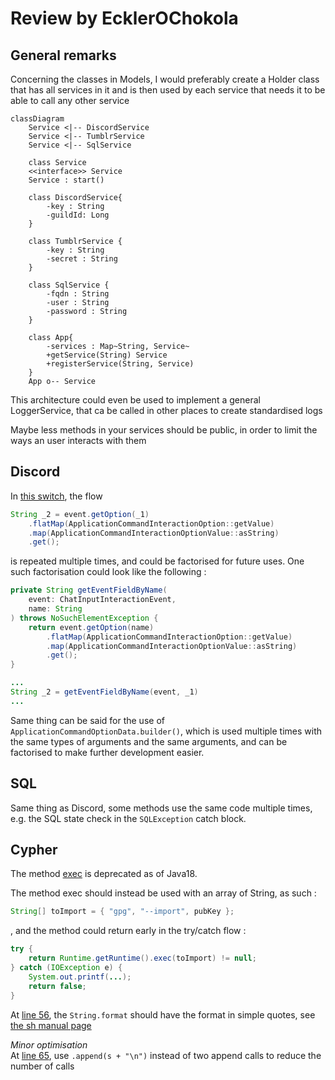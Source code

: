 # Review by EcklerOChokola

## General remarks

Concerning the classes in Models, I would preferably create a Holder class that has all services in it and is then used by each service that needs it to be able to call any other service

```mermaid
classDiagram
	Service <|-- DiscordService
	Service <|-- TumblrService
	Service <|-- SqlService

	class Service
	<<interface>> Service
	Service : start()

	class DiscordService{
		-key : String
		-guildId: Long
	}

	class TumblrService {
		-key : String
		-secret : String
	}

	class SqlService {
		-fqdn : String
		-user : String
		-password : String
	}

	class App{
		-services : Map~String, Service~
		+getService(String) Service
		+registerService(String, Service)
	}
	App o-- Service
```

This architecture could even be used to implement a general LoggerService, that ca be called in other places to create standardised logs

Maybe less methods in your services should be public, in order to limit the ways an user interacts with them

## Discord

In [this switch](https://github.com/Lucielle-Voeffray/TumblrFeed/blob/main/src/main/java/Models/Discord.java#L79), the flow

```java
String _2 = event.getOption(_1)
	.flatMap(ApplicationCommandInteractionOption::getValue)
    .map(ApplicationCommandInteractionOptionValue::asString)
    .get();
```

is repeated multiple times, and could be factorised for future uses. One such factorisation could look like the following : 

```java
private String getEventFieldByName(
	event: ChatInputInteractionEvent,
	name: String
) throws NoSuchElementException {
	return event.getOption(name)
		.flatMap(ApplicationCommandInteractionOption::getValue)
        .map(ApplicationCommandInteractionOptionValue::asString)
        .get();
}

...
String _2 = getEventFieldByName(event, _1)
...
```

Same thing can be said for the use of `ApplicationCommandOptionData.builder()`, which is used multiple times with the same types of arguments and the same arguments, and can be factorised to make further development easier.

## SQL 

Same thing as Discord, some methods use the same code multiple times, e.g. the SQL state check in the `SQLException` catch block.

## Cypher

The method [exec](https://github.com/Lucielle-Voeffray/TumblrFeed/blob/main/src/main/java/services/Cypher.java#L39) is deprecated as of Java18.

The method exec should instead be used with an array of String, as such :  
```java
String[] toImport = { "gpg", "--import", pubKey };
```  
, and the method could return early in the try/catch flow :   
```java
try {
	return Runtime.getRuntime().exec(toImport) != null;
} catch (IOException e) {
	System.out.printf(...);
	return false;
}
```

At [line 56](https://github.com/Lucielle-Voeffray/TumblrFeed/blob/main/src/main/java/services/Cypher.java#L56), the `String.format` should have the format in simple quotes, see [the sh manual page](https://linux.die.net/man/1/sh)

*Minor optimisation*  
At [line 65](https://github.com/Lucielle-Voeffray/TumblrFeed/blob/main/src/main/java/services/Cypher.java#L65), use `.append(s + "\n")` instead of two append calls to reduce the number of calls
